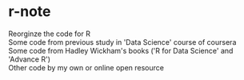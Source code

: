 # r-note
Reorginze the code for R\
Some code from previous study in 'Data Science' course of coursera \
Some code from Hadley Wickham's books ('R for Data Science' and 'Advance R')\
Other code by my own or online open resource
